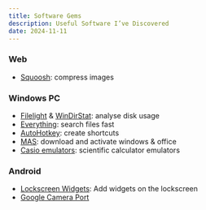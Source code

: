 ```yaml
---
title: Software Gems
description: Useful Software I’ve Discovered
date: 2024-11-11
---
```


### Web
- [Squoosh](https://squoosh.app/): compress images

### Windows PC
- [Filelight](https://apps.kde.org/en-gb/filelight/) & [WinDirStat](https://windirstat.net/): analyse disk usage
- [Everything](https://www.voidtools.com/): search files fast
- [AutoHotkey](https://www.autohotkey.com/): create shortcuts
- [MAS](https://massgrave.dev/): download and activate windows & office
- [Casio emulators](http://www.casperyc.club/casio/): scientific calculator emulators

### Android
- [Lockscreen Widgets](https://play.google.com/store/apps/details?id=tk.zwander.lockscreenwidgets&hl=en): Add widgets on the lockscreen
- [Google Camera Port](https://www.celsoazevedo.com/files/android/google-camera/)
